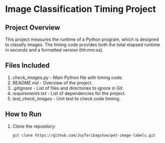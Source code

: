 # Image Classification Timing Project

## Project Overview
This project measures the runtime of a Python program, which is designed to classify images. The timing code provides both the total elapsed runtime in seconds and a formatted version (hh:mm:ss).

## Files Included
1. *check_images.py* - Main Python file with timing code.
2. *README.md* - Overview of the project.
3. *.gitignore* - List of files and directories to ignore in Git.
4. *requirements.txt* - List of dependencies for the project.
5. *test_check_images* - Unit test to check code timimg.

## How to Run
1. Clone the repository:
   ```bash
   git clone https://github.com/JoyTaribagshaw/pet-image-labels.git
